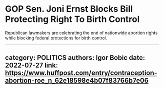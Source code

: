 # GOP Sen. Joni Ernst Blocks Bill Protecting Right To Birth Control

Republican lawmakers are celebrating the end of nationwide abortion rights while blocking federal protections for birth control.

---
category: POLITICS
authors: Igor Bobic
date: 2022-07-27
link: https://www.huffpost.com/entry/contraception-abortion-roe_n_62e18598e4b07f83766b7e06
---
